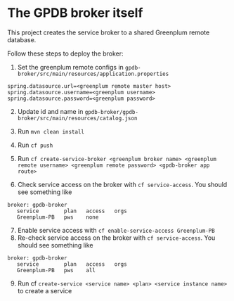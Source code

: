 # The GPDB broker itself

This project creates the service broker to a shared Greenplum remote database.

Follow these steps to deploy the broker:

1) Set the greenplum remote configs in `gpdb-broker/src/main/resources/application.properties`
```
spring.datasource.url=<greenplum remote master host>
spring.datasource.username=<greenplum username>
spring.datasource.password=<greenplum password>
```
2) Update id and name in `gpdb-broker/gpdb-broker/src/main/resources/catalog.json`

3) Run `mvn clean install` 
4) Run `cf push`
5) Run `cf create-service-broker <greenplum broker name> <greenplum remote username> <greenplum remote password> <gpdb-broker app route>`
6) Check service access on the broker with `cf service-access`. You should see something like 
```
broker: gpdb-broker
   service        plan   access   orgs
   Greenplum-PB   pws    none

```
7) Enable service access with `cf enable-service-access Greenplum-PB`
8) Re-check service access on the broker with `cf service-access`. You should see something like 
```
broker: gpdb-broker
   service        plan   access   orgs
   Greenplum-PB   pws    all
```
9) Run cf `create-service <service name> <plan> <service instance name>` to create a service


